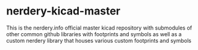 # nerdery-kicad-master
This is the nerdery.info official master kicad repository with submodules of other common github libraries with footprints and symbols as well as a custom nerdery library that houses various custom footprints and symbols
